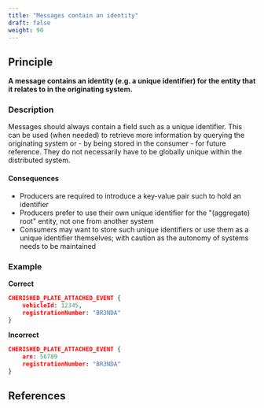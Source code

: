 ```yaml
---
title: "Messages contain an identity"
draft: false
weight: 90
---
```


## Principle
**A message contains an identity (e.g. a unique identifier) for the entity that it relates to in the originating system.**

### Description
Messages should always contain a field such as a unique identifier. This can be used (when needed) to retrieve more information by querying the originating system or - by being stored in the consumer - for future reference. They do not necessarily have to be globally unique within the distributed system.

#### Consequences
* Producers are required to introduce a key-value pair such to hold an identifier
* Producers prefer to use their own unique identifier for the "(aggregate) root" entity, not one from another system
* Consumers may want to store such unique identifiers or use them as a unique identifier themselves; with caution as the autonomy of systems needs to be maintained

### Example
**Correct**
```json
CHERISHED_PLATE_ATTACHED_EVENT {
	vehicleId: 12345,
	registrationNumber: "BR3NDA"
}
```

**Incorrect**
```json
CHERISHED_PLATE_ATTACHED_EVENT {
	arn: 56789
	registrationNumber: "BR3NDA"
}
```

## References
